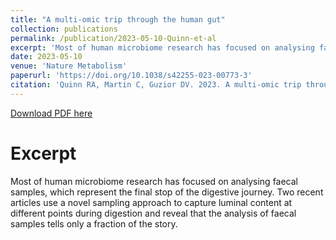 ```yaml
---
title: "A multi-omic trip through the human gut"
collection: publications
permalink: /publication/2023-05-10-Quinn-et-al
excerpt: 'Most of human microbiome research has focused on analysing faecal samples, which represent the final stop of the digestive journey. Two recent articles use a novel sampling approach to capture luminal content at different points during digestion and reveal that the analysis of faecal samples tells only a fraction of the story.'
date: 2023-05-10
venue: 'Nature Metabolism'
paperurl: 'https://doi.org/10.1038/s42255-023-00773-3'
citation: 'Quinn RA, Martin C, Guzior DV. 2023. A multi-omic trip through the human gut. Nat Metab 5(5): 720–721.'
---
```

[Download PDF here](http://guziordo.github.io/files/Quinn_et_al_2023.pdf)

# Excerpt

Most of human microbiome research has focused on analysing faecal samples, which represent the final stop of the digestive journey. Two recent articles use a novel sampling approach to capture luminal content at different points during digestion and reveal that the analysis of faecal samples tells only a fraction of the story.